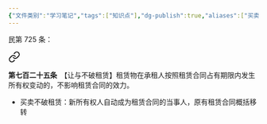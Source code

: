 ```yaml
---
{"文件类别":"学习笔记","tags":["知识点"],"dg-publish":true,"aliases":["买卖不破租赁"],"permalink":"/学习笔记studyup/知识点cheese/让与不破租赁/","dgPassFrontmatter":true,"created":"2024-09-29T08:58:02.053+08:00","updated":"2024-09-30T11:35:16.311+08:00"}
---
```


民第 725 条：
<div class="transclusion internal-embed is-loaded"><a class="markdown-embed-link" href="////#t725" aria-label="Open link"><svg xmlns="http://www.w3.org/2000/svg" width="24" height="24" viewBox="0 0 24 24" fill="none" stroke="currentColor" stroke-width="2" stroke-linecap="round" stroke-linejoin="round" class="svg-icon lucide-link"><path d="M10 13a5 5 0 0 0 7.54.54l3-3a5 5 0 0 0-7.07-7.07l-1.72 1.71"></path><path d="M14 11a5 5 0 0 0-7.54-.54l-3 3a5 5 0 0 0 7.07 7.07l1.71-1.71"></path></svg></a><div class="markdown-embed">



**第七百二十五条**　【让与不破租赁】租赁物在承租人按照租赁合同占有期限内发生所有权变动的，不影响租赁合同的效力。 

</div></div>

- 买卖不破租赁：新所有权人自动成为租赁合同的当事人，原有租赁合同概括移转